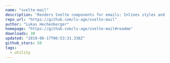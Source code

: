 ```yaml
---
name: "svelte-mail"
description: "Renders Svelte components for emails: Inlines styles and renders additional plain text version"
repo_url: "https://github.com/ls-age/svelte-mail"
author: "Lukas Hechenberger"
homepage: "https://github.com/ls-age/svelte-mail#readme"
downloads: 30
updated: "2019-06-17T06:53:31.338Z"
github_stars: 50
tags: 
  - utility
---
```

